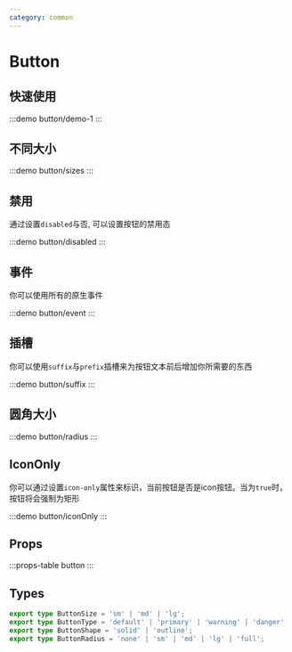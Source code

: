 ```yaml
---
category: common
---
```


# Button

## 快速使用

:::demo button/demo-1
:::

## 不同大小

:::demo button/sizes
:::

## 禁用

通过设置`disabled`与否, 可以设置按钮的禁用态

:::demo button/disabled
:::

## 事件

你可以使用所有的原生事件

:::demo button/event
:::

## 插槽

你可以使用`suffix`与`prefix`插槽来为按钮文本前后增加你所需要的东西

:::demo button/suffix
:::

## 圆角大小

:::demo button/radius
:::

## IconOnly

你可以通过设置`icon-only`属性来标识，当前按钮是否是icon按钮。当为`true`时，按钮将会强制为矩形

:::demo button/iconOnly
:::

## Props

:::props-table button
:::

## Types

```typescript
export type ButtonSize = 'sm' | 'md' | 'lg';
export type ButtonType = 'default' | 'primary' | 'warning' | 'danger' | 'success';
export type ButtonShape = 'solid' | 'outline';
export type ButtonRadius = 'none' | 'sm' | 'md' | 'lg' | 'full';
```